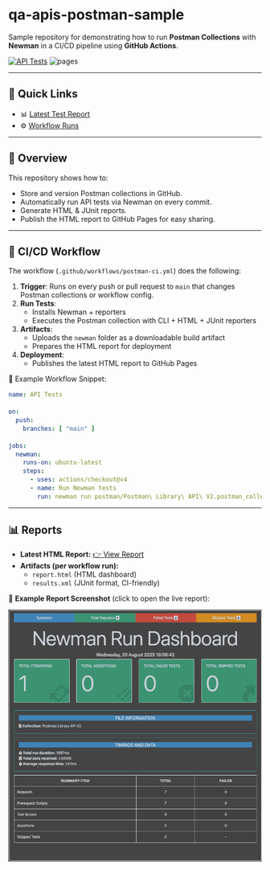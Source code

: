 # qa-apis-postman-sample

Sample repository for demonstrating how to run **Postman Collections** with **Newman** in a CI/CD pipeline using **GitHub Actions**.

[![API Tests](https://github.com/rmgoede/qa-apis-postman-sample/actions/workflows/postman-ci.yml/badge.svg)](https://github.com/rmgoede/qa-apis-postman-sample/actions/workflows/postman-ci.yml)
![pages](https://img.shields.io/badge/pages-deployed-brightgreen)

---

## 🔗 Quick Links
- 📊 [Latest Test Report](https://rmgoede.github.io/qa-apis-postman-sample/report.html)  
- ⚙️ [Workflow Runs](https://github.com/rmgoede/qa-apis-postman-sample/actions)

---

## 📖 Overview
This repository shows how to:

- Store and version Postman collections in GitHub.
- Automatically run API tests via Newman on every commit.
- Generate HTML & JUnit reports.
- Publish the HTML report to GitHub Pages for easy sharing.

---

## 🚀 CI/CD Workflow

The workflow (`.github/workflows/postman-ci.yml`) does the following:

1. **Trigger**: Runs on every push or pull request to `main` that changes Postman collections or workflow config.  
2. **Run Tests**:  
   - Installs Newman + reporters  
   - Executes the Postman collection with CLI + HTML + JUnit reporters  
3. **Artifacts**:  
   - Uploads the `newman` folder as a downloadable build artifact  
   - Prepares the HTML report for deployment  
4. **Deployment**:  
   - Publishes the latest HTML report to GitHub Pages  

📄 Example Workflow Snippet:

```yml
name: API Tests

on:
  push:
    branches: [ "main" ]

jobs:
  newman:
    runs-on: ubuntu-latest
    steps:
      - uses: actions/checkout@v4
      - name: Run Newman tests
        run: newman run postman/Postman\ Library\ API\ V2.postman_collection.json
```
---

## 📊 Reports

- **Latest HTML Report:** [👉 View Report](https://rmgoede.github.io/qa-apis-postman-sample/report.html)  
- **Artifacts (per workflow run):**
  - `report.html` (HTML dashboard)  
  - `results.xml` (JUnit format, CI-friendly)  

📸 **Example Report Screenshot** (click to open the live report):

[![Newman Report Screenshot](docs/report-screenshot.png)](https://rmgoede.github.io/qa-apis-postman-sample/report.html)
